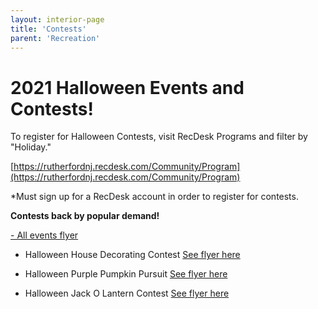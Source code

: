 ```yaml
---
layout: interior-page
title: 'Contests'
parent: 'Recreation'
---
```




# 2021 Halloween Events and Contests!

To register for Halloween Contests, visit RecDesk Programs and filter by "Holiday." 

[https://rutherfordnj.recdesk.com/Community/Program](https://rutherfordnj.recdesk.com/Community/Program)

*Must sign up for a RecDesk account in order to register for contests.


**Contests back by popular demand!**

[- All events flyer](https://storage.googleapis.com/static.rutherford-nj.com/recreation/contests/2021_Halloween_AllEvents.pdf)

- Halloween House Decorating Contest [See flyer here](https://storage.googleapis.com/static.rutherford-nj.com/recreation/contests/2021_Halloween_HouseDecor.pdf)

- Halloween Purple Pumpkin Pursuit [See flyer here](https://storage.googleapis.com/static.rutherford-nj.com/recreation/contests/2021_Halloween_PurplePumpkin.pdf)

- Halloween Jack O Lantern Contest [See flyer here](https://storage.googleapis.com/static.rutherford-nj.com/recreation/contests/2021_Halloween_JackOLantern.pdf)
